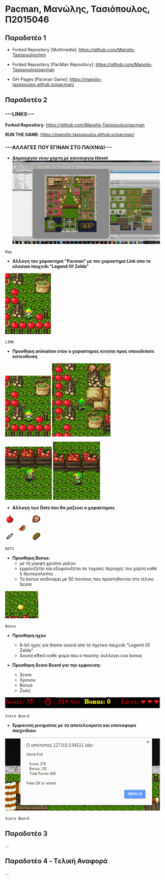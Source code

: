 <h1>Pacman, Μανώλης, Τασιόπουλος, Π2015046</h1>

<h2>Παραδοτέο 1</h2>

 - Forked Repository 
  [Multimedia]: https://github.com/Manolis-Tasiopoulos/mm
  
  - Forked Repository
  [PacMan Repository]: https://github.com/Manolis-Tasiopoulos/pacman
  
  - GH-Pages
  [Pacman Game]: https://manolis-tasiopoulos.github.io/pacman/
 
<h2>Παραδοτέο 2</h2>

<h3>---LINKS---</h3>

   __Forked Repository__: https://github.com/Manolis-Tasiopoulos/pacman
  
   __RUN THE GAME__: https://manolis-tasiopoulos.github.io/pacman/
  
<h3>---ΑΛΛΑΓΕΣ ΠΟΥ ΕΓΙΝΑΝ ΣΤΟ ΠΑΙΧΝΙΔΙ---</h3>

   - __Δημιουργια νεου χαρτη με καινουργιο tileset__
   ![Tiled](Tiled.png)
   ```
   Map
   ```
   - __Αλλαγη του χαρακτηρα "Pacman" με τον χαρακτηρα Link απο το κλασικο παιχνιδι "Legend Of Zelda"__ 
   
   ![Character](front.png)
   ```
   LINK
   ```  
   - __Προσθηκη animation οταν ο χαρακτηρας κινηται προς οποιαδιποτε κατευθινση__
        
  ![Front](front.png)    ![Back](back.png)
 
 ![Right](right.png) ![left](left.png)
 
         
 - __Αλλαγη των Dots που θα μαζευει ο χαρακτηρας__ 
   
![dots](dots.png)
```
DOTS      
```

- __Προσθηκη Bonus:__
    * με τη μορφη χρυσου μηλου 
    * εμφανιζεται και εξαφανιζεται σε τυχαιες περιοχες του χαρτη καθε 5 δευτερολεπτα
    * Το bonus ισοδιναμει με 50 ποντους που προστηθονται στο τελικο Score

![bonus](bonus.png)
```
Bonus      
```

- __Προσθηκη ηχου__    
   * 8-bit ηχος για theme sound απο το σχετικο παιχνιδι "Legend Of Zelda"
   * Sound effect καθε φορα που ο παικτης συλλεγει ενα bonus
   
- __Προσθηκη Score Board για την εμφανιση:__
   * Score
   * Χρονου
   * Bonus
   * Ζωες
   
![ScoreBoard](score.png)
```
Score Board      
```

- __Εμφανιση μινηματος με τα αποτελεσματα και επαναφορα παιχνιδιου:__

![msg](msg.png)
```
Score Board      
```

<h2>Παραδοτέο 3</h2>

...

<h2>Παραδοτέο 4 - Tελική Αναφορά</h2>

...
